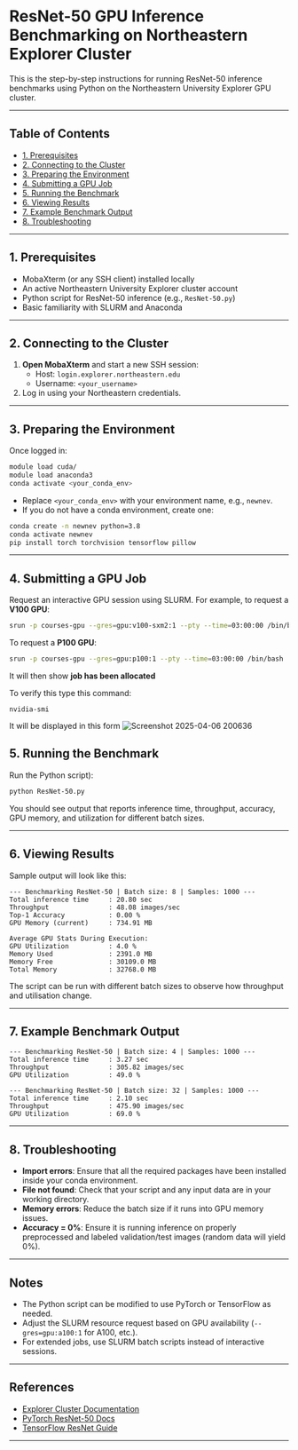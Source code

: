 
# ResNet-50 GPU Inference Benchmarking on Northeastern Explorer Cluster

This is the step-by-step instructions for running ResNet-50 inference benchmarks using Python on the Northeastern University Explorer GPU cluster.

---

## Table of Contents

- [1. Prerequisites](#1-prerequisites)
- [2. Connecting to the Cluster](#2-connecting-to-the-cluster)
- [3. Preparing the Environment](#3-preparing-the-environment)
- [4. Submitting a GPU Job](#4-submitting-a-gpu-job)
- [5. Running the Benchmark](#5-running-the-benchmark)
- [6. Viewing Results](#6-viewing-results)
- [7. Example Benchmark Output](#7-example-benchmark-output)
- [8. Troubleshooting](#8-troubleshooting)

---

## 1. Prerequisites

- MobaXterm (or any SSH client) installed locally
- An active Northeastern University Explorer cluster account
- Python script for ResNet-50 inference (e.g., `ResNet-50.py`)
- Basic familiarity with SLURM and Anaconda

---

## 2. Connecting to the Cluster

1. **Open MobaXterm** and start a new SSH session:
    - Host: `login.explorer.northeastern.edu`
    - Username: `<your_username>`
2. Log in using your Northeastern credentials.

---

## 3. Preparing the Environment

Once logged in:

```sh
module load cuda/
module load anaconda3
conda activate <your_conda_env>
```
- Replace `<your_conda_env>` with your environment name, e.g., `newnev`.
- If you do not have a conda environment, create one:
```sh
conda create -n newnev python=3.8
conda activate newnev
pip install torch torchvision tensorflow pillow
```

---

## 4. Submitting a GPU Job

Request an interactive GPU session using SLURM. For example, to request a **V100 GPU**:

```sh
srun -p courses-gpu --gres=gpu:v100-sxm2:1 --pty --time=03:00:00 /bin/bash
```
To request a **P100 GPU**:
```sh
srun -p courses-gpu --gres=gpu:p100:1 --pty --time=03:00:00 /bin/bash
```
It will then show **job has been allocated**

To verify this type this command:
```
nvidia-smi
```
It will be displayed in this form
![Screenshot 2025-04-06 200636](https://github.com/user-attachments/assets/c6eadb3f-ca0c-4113-9810-7fef921b589f)


## 5. Running the Benchmark

Run the Python script):

```sh
python ResNet-50.py
```
You should see output that reports inference time, throughput, accuracy, GPU memory, and utilization for different batch sizes.

---

## 6. Viewing Results

Sample output will look like this:

```
--- Benchmarking ResNet-50 | Batch size: 8 | Samples: 1000 ---
Total inference time     : 20.80 sec
Throughput               : 48.08 images/sec
Top-1 Accuracy           : 0.00 %
GPU Memory (current)     : 734.91 MB

Average GPU Stats During Execution:
GPU Utilization          : 4.0 %
Memory Used              : 2391.0 MB
Memory Free              : 30109.0 MB
Total Memory             : 32768.0 MB
```

The script can be run with different batch sizes to observe how throughput and utilisation change.

---

## 7. Example Benchmark Output

```
--- Benchmarking ResNet-50 | Batch size: 4 | Samples: 1000 ---
Total inference time     : 3.27 sec
Throughput               : 305.82 images/sec
GPU Utilization          : 49.0 %

--- Benchmarking ResNet-50 | Batch size: 32 | Samples: 1000 ---
Total inference time     : 2.10 sec
Throughput               : 475.90 images/sec
GPU Utilization          : 69.0 %
```

---

## 8. Troubleshooting
- **Import errors**: Ensure that all the required packages have been installed inside your conda environment.
- **File not found**: Check that your script and any input data are in your working directory.
- **Memory errors**: Reduce the batch size if it runs into GPU memory issues.
- **Accuracy = 0%**: Ensure it is running inference on properly preprocessed and labeled validation/test images (random data will yield 0%).

---

## Notes

- The Python script can be modified to use PyTorch or TensorFlow as needed.
- Adjust the SLURM resource request based on GPU availability (`--gres=gpu:a100:1` for A100, etc.).
- For extended jobs, use SLURM batch scripts instead of interactive sessions.

---

## References

- [Explorer Cluster Documentation](http://rc.northeastern.edu/support)
- [PyTorch ResNet-50 Docs](https://pytorch.org/vision/main/models/generated/torchvision.models.resnet50.html)
- [TensorFlow ResNet Guide](https://www.tensorflow.org/api_docs/python/tf/keras/applications/ResNet50)

---
